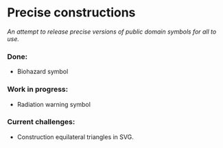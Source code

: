 # Precise constructions
_An attempt to release precise versions of public domain symbols for all to use._

### Done:
- Biohazard symbol

### Work in progress:
- Radiation warning symbol

### Current challenges:
- Construction equilateral triangles in SVG.
